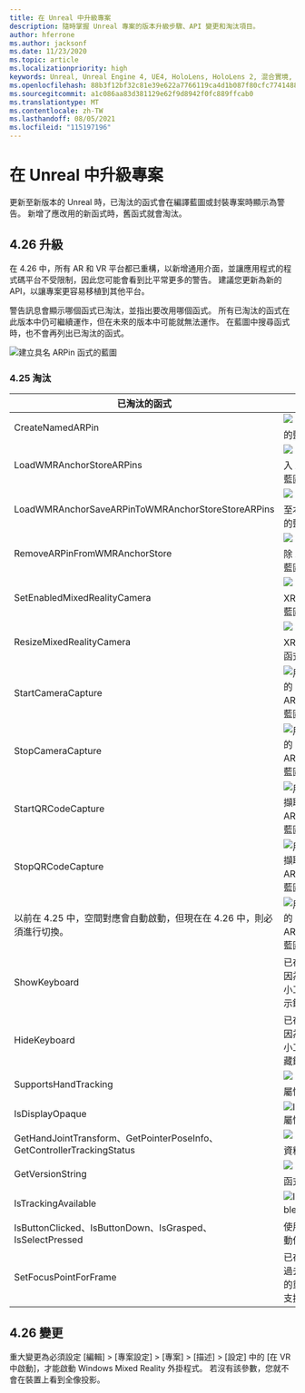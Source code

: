```yaml
---
title: 在 Unreal 中升級專案
description: 隨時掌握 Unreal 專案的版本升級步驟、API 變更和淘汰項目。
author: hferrone
ms.author: jacksonf
ms.date: 11/23/2020
ms.topic: article
ms.localizationpriority: high
keywords: Unreal, Unreal Engine 4, UE4, HoloLens, HoloLens 2, 混合實境, 開發, 文件, 指南, 功能, 混合實境頭戴式裝置, windows 混合實境頭戴式裝置, 虛擬實境頭戴式裝置, 移植, 升級
ms.openlocfilehash: 88b3f12bf32c81e39e622a7766119ca4d1b087f80cfc774148853926b6446dbc
ms.sourcegitcommit: a1c086aa83d381129e62f9d8942f0fc889ffcab0
ms.translationtype: MT
ms.contentlocale: zh-TW
ms.lasthandoff: 08/05/2021
ms.locfileid: "115197196"
---
```

# <a name="upgrading-projects-in-unreal"></a>在 Unreal 中升級專案

更新至新版本的 Unreal 時，已淘汰的函式會在編譯藍圖或封裝專案時顯示為警告。  新增了應改用的新函式時，舊函式就會淘汰。 

## <a name="426-upgrades"></a>4.26 升級
 
在 4.26 中，所有 AR 和 VR 平台都已重構，以新增通用介面，並讓應用程式的程式碼平台不受限制，因此您可能會看到比平常更多的警告。  建議您更新為新的 API，以讓專案更容易移植到其他平台。

警告訊息會顯示哪個函式已淘汰，並指出要改用哪個函式。  所有已淘汰的函式在此版本中仍可繼續運作，但在未來的版本中可能就無法運作。  在藍圖中搜尋函式時，也不會再列出已淘汰的函式。

![建立具名 ARPin 函式的藍圖](images/unreal-porting-img-01.png)

### <a name="425-deprecations"></a>4.25 淘汰

| 已淘汰的函式 | 新增函式 |
| --- | --- |
| CreateNamedARPin | ![「釘選元件」函式的藍圖](images/unreal-porting-img-02.png) |
| LoadWMRAnchorStoreARPins | ![「從本機存放區載入 ARPins」函式的藍圖](images/unreal-porting-img-03.png) |
| LoadWMRAnchorSaveARPinToWMRAnchorStoreStoreARPins | ![「將 ARPin 儲存至本機存放區」函式的藍圖](images/unreal-porting-img-04.png) |
| RemoveARPinFromWMRAnchorStore | ![「從本機存放區移除 ARPin」函式的藍圖](images/unreal-porting-img-05.png) |
| SetEnabledMixedRealityCamera | ![「設定已啟用的 XRCamera」函式的藍圖](images/unreal-porting-img-06.png) |
| ResizeMixedRealityCamera | ![「調整 XRCamera 大小」函式的藍圖](images/unreal-porting-img-07.png) |
| StartCameraCapture | ![用於啟動相機擷取的「切換 ARCapture」函式藍圖](images/unreal-porting-img-08.png) |
| StopCameraCapture | ![用於停止相機擷取的「切換 ARCapture」函式藍圖](images/unreal-porting-img-09.png) |
| StartQRCodeCapture | ![用於啟動 QR 代碼擷取的「切換 ARCapture」函式藍圖](images/unreal-porting-img-10.png) |
| StopQRCodeCapture | ![用於停止 QR 代碼擷取的「切換 ARCapture」函式藍圖](images/unreal-porting-img-11.png) |
| 以前在 4.25 中，空間對應會自動啟動，但現在在 4.26 中，則必須進行切換。 | ![用於啟用空間對應的「切換 ARCapture」函式藍圖](images/unreal-porting-img-12.png) |
| ShowKeyboard | 已在 4.26 中移除，因為當焦點放在文字小工具時，會自動顯示鍵盤。 |
| HideKeyboard | 已在 4.26 中移除，因為當焦點不在文字小工具時，會自動隱藏鍵盤。 |
| SupportsHandTracking | ![「支援手部追蹤」屬性的藍圖](images/unreal-porting-img-13.png) |
| IsDisplayOpaque | ![IsDisplayOpaque 屬性的藍圖](images/unreal-porting-img-14.png) |
| GetHandJointTransform、GetPointerPoseInfo、GetControllerTrackingStatus | ![「取得運動控制器資料」函式的藍圖](images/unreal-porting-img-15.png) |
| GetVersionString | ![「取得版本字串」函式的藍圖](images/unreal-porting-img-16.png) |
| IsTrackingAvailable | ![IsTrackingAvailable 屬性的藍圖](images/unreal-porting-img-17.png) |
| IsButtonClicked、IsButtonDown、IsGrasped、IsSelectPressed | 使用 Unreal 的輸入動作系統。 |
| SetFocusPointForFrame | 已在 4.26 中移除。  過去用於遠端處理時的重新投影，現在則支援深度重新投影。 |

## <a name="426-changes"></a>4.26 變更

重大變更為必須設定 [編輯] > [專案設定] > [專案] > [描述] > [設定] 中的 [在 VR 中啟動]，才能啟動 Windows Mixed Reality 外掛程式。 若沒有該參數，您就不會在裝置上看到全像投影。
